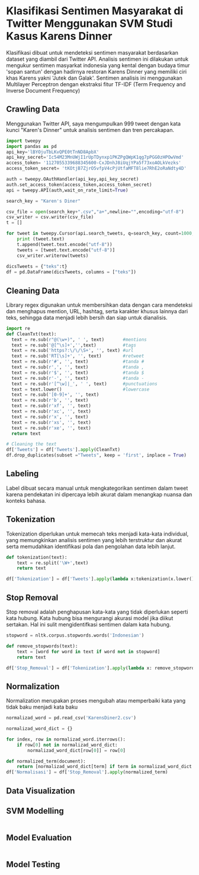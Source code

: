# Klasifikasi Sentimen Masyarakat di Twitter Menggunakan SVM Studi Kasus Karens Dinner

Klasifikasi dibuat untuk mendeteksi sentimen masyarakat berdasarkan dataset yang diambil dari Twitter API. Analisis sentimen ini dilakukan untuk mengukur sentimen masyarkat indonesia yang kental dengan budaya timur 'sopan santun' dengan hadirnya restoran Karens Dinner yang memiliki ciri khas Karens yakni 'Jutek dan Galak'. Sentimen analisis ini menggunakan Multilayer Perceptron dengan ekstraksi fitur TF-IDF (Term Frequency and Inverse Document Frequency) 

## Crawling Data
Menggunakan Twitter API, saya mengumpulkan 999 tweet dengan kata kunci "Karen's Dinner" untuk analisis sentimen dan tren percakapan.
```python
import tweepy 
import pandas as pd
api_key='lBYOjuTbLKvQPE0tTnND8ApbX'
api_key_secret='Ic54M23MnUWjI1rUpTDynxp1PKZPgQWpK1qg7pPGG0zHPOwVmd'
access_token= '1127055339688345600-CxJDnhJ8iUqjYPa5f73xoAOLkVezks'
access_token_secret= 'tKOtjB7ZjrO5vfpV4cPjUtfaMFT8lie7RhE2oRaNdty4D'

auth = tweepy.OAuthHandler(api_key,api_key_secret)
auth.set_access_token(access_token,access_token_secret)
api = tweepy.API(auth,wait_on_rate_limit=True)

search_key = "Karen's Diner"

csv_file = open(search_key+".csv","a+",newline="",encoding="utf-8")
csv_writer = csv.writer(csv_file)
t = []

for tweet in tweepy.Cursor(api.search_tweets, q=search_key, count=1000, lang="id",result_type="recent").items(1000):
    print (tweet.text)
    t.append(tweet.text.encode("utf-8"))
    tweets = [tweet.text.encode("utf-8")]
    csv_writer.writerow(tweets)
    
dicsTweets = {"teks":t}
df = pd.DataFrame(dicsTweets, columns = ["teks"])
```

## Cleaning Data
Library regex digunakan untuk membersihkan data dengan cara mendeteksi dan menghapus mention, URL, hashtag, serta karakter khusus lainnya dari teks, sehingga data menjadi lebih bersih dan siap untuk dianalisis.
```python
import re
def CleanTxt(text):
  text = re.sub(r"@(\w+)", ' ', text)       #mentions
  text = re.sub('@[^\s]+','',text)          #tags
  text = re.sub('https?:\/\/\S+', '', text) #url
  text = re.sub('RT[\s]+', '', text)        #retweet
  text = re.sub(r'#', '', text)             #tanda #
  text = re.sub(r',', '', text)             #tanda ,
  text = re.sub(r'$', '', text)             #tanda $
  text = re.sub(r'-', '', text)             #tanda -
  text = re.sub(r'[^\w]|_', ' ', text)      #punctuations
  text = text.lower()                       #lowercase
  text = re.sub('[0-9]+', '', text)
  text = re.sub(r'b', '', text)
  text = re.sub(r'xf', '', text)
  text = re.sub(r'xc', '', text)
  text = re.sub(r'x', '', text)
  text = re.sub(r'xs', '', text)
  text = re.sub(r'xe', '', text)
  return text

# Cleaning the text
df['Tweets'] = df['Tweets'].apply(CleanTxt)
df.drop_duplicates(subset ="Tweets", keep = 'first', inplace = True)
```

## Labeling
Label dibuat secara manual untuk mengkategorikan sentimen dalam tweet karena pendekatan ini dipercaya lebih akurat dalam menangkap nuansa dan konteks bahasa.

## Tokenization
Tokenization diperlukan untuk memecah teks menjadi kata-kata individual, yang memungkinkan analisis sentimen yang lebih terstruktur dan akurat serta memudahkan identifikasi pola dan pengolahan data lebih lanjut.
```python
def tokenization(text):
    text = re.split('\W+',text)
    return text

df['Tokenization'] = df['Tweets'].apply(lambda x:tokenization(x.lower()))
```

## Stop Removal
Stop removal adalah penghapusan kata-kata yang tidak diperlukan seperti kata hubung. Kata hubung bisa mengurangi akurasi model jika diikut sertakan. Hal ini sulit mengidentifkasi sentimen dalam kata hubung.
```python
stopword = nltk.corpus.stopwords.words('Indonesian')

def remove_stopwords(text):
    text = [word for word in text if word not in stopword]
    return text

df['Stop_Removal'] = df['Tokenization'].apply(lambda x: remove_stopwords(x))
```

## Normalization
Normalization merupakan proses mengubah atau memperbaiki kata yang tidak baku menjadi kata baku
```python
normalizad_word = pd.read_csv('KarensDiner2.csv')

normalizad_word_dict = {}

for index, row in normalizad_word.iterrows():
    if row[0] not in normalizad_word_dict:
        normalizad_word_dict[row[0]] = row[0] 

def normalized_term(document):
    return [normalizad_word_dict[term] if term in normalizad_word_dict else term for term in document]
df['Normalisasi'] = df['Stop_Removal'].apply(normalized_term)
```

## Data Visualization

## SVM Modelling
```python
```

## Model Evaluation
```python
```

## Model Testing
```python
```

